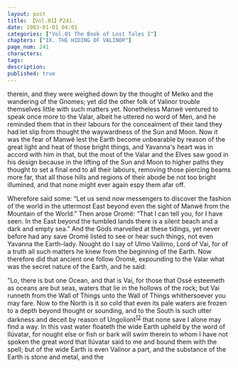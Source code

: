 ```yaml
---
layout: post
title: 【Vol.01】P241.
date: 1983-01-01 04:01
categories: ["Vol.01 The Book of Lost Tales I"]
chapters: ["IX. THE HIDING OF VALINOR"]
page_num: 241
characters: 
tags: 
description: 
published: true
---
```


<p style="text-indent: 0;">
therein, and they were weighed down by the thought of Melko and the wandering of the Gnomes; yet did the other folk of Valinor trouble themselves little with such matters yet. Nonetheless Manwë ventured to speak once more to the Valar, albeit he uttered no word of Men, and he reminded them that in their labours for the concealment of their land they had let slip from thought the waywardness of the Sun and Moon. Now it was the fear of Manwë lest the Earth become unbearable by reason of the great light and heat of those bright things, and Yavanna's heart was in accord with him in that, but the most of the Valar and the Elves saw good in his design because in the lifting of the Sun and Moon to higher paths they thought to set a final end to all their labours, removing those piercing beams more far, that all those hills and regions of their abode be not too bright illumined, and that none might ever again espy them afar off.
</p>

Wherefore said some: “Let us send now messengers to discover the fashion of the world in the uttermost East beyond even the sight of Manwë from the Mountain of the World.” Then arose Oromë: “That I can tell you, for I have seen. In the East beyond the tumbled lands there is a silent beach and a dark and empty sea.” And the Gods marvelled at these tidings, yet never before had any save Oromë listed to see or hear such things, not even Yavanna the Earth-lady. Nought do I say of Ulmo Vailimo, Lord of Vai, for of a truth all such matters he knew from the beginning of the Earth. Now therefore did that ancient one follow Oromë, expounding to the Valar what was the secret nature of the Earth, and he said:

”Lo, there is but one Ocean, and that is Vai, for those that Ossë esteemeth as oceans are but seas, waters that lie in the hollows of the rock; but Vai runneth from the Wall of Things unto the Wall of Things whithersoever you may fare. Now to the North is it so cold that even its pale waters are frozen to a depth beyond thought or sounding, and to the South is such utter darkness and deceit by reason of Ungoliont<SUP>[12]({{site.baseurl}}/vol01-p249)</SUP> that none save I alone may find a way. In this vast water floateth the wide Earth upheld by the word of Ilúvatar, for nought else or fish or bark will swim therein to whom I have not spoken the great word that Ilúvatar said to me and bound them with the spell; but of the wide Earth is even Valinor a part, and the substance of the Earth is stone and metal, and the


